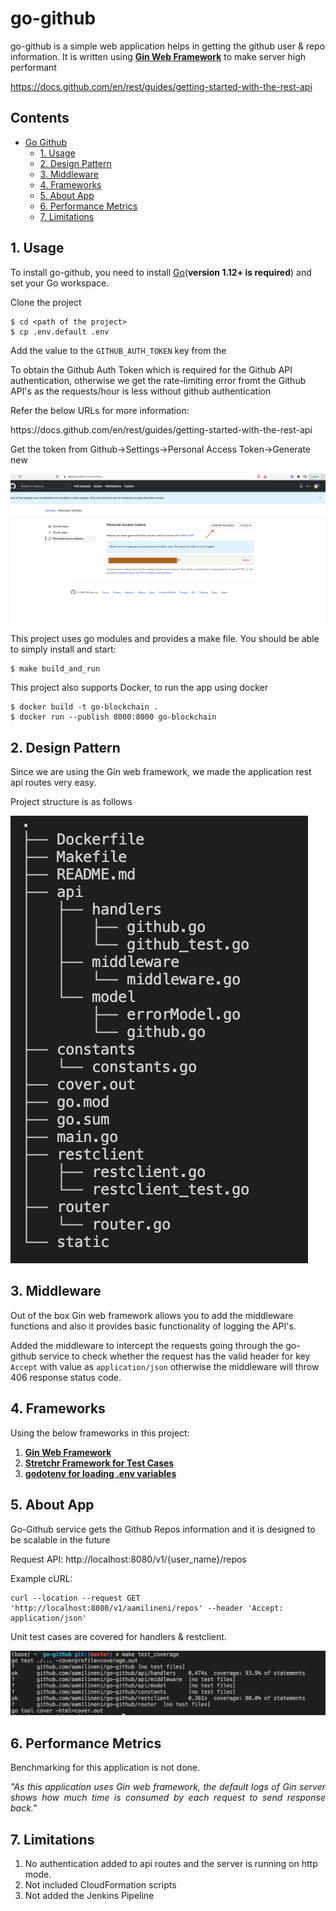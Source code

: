 
# go-github

go-github is a simple web application helps in getting the github user & repo information. 
It is written using <a href="https://github.com/gin-gonic/gin"><strong>Gin Web Framework</strong></a> to make server high performant

https://docs.github.com/en/rest/guides/getting-started-with-the-rest-api


## Contents
- [Go Github](#go-github)
  - [1. Usage](#usage)
  - [2. Design Pattern](#1-design-pattern)
  - [3. Middleware](#2-middleware)
  - [4. Frameworks](#3-frameworks)
  - [5. About App](#4-about-app)
  - [6. Performance Metrics](#performance-metrics)
  - [7. Limitations](#limitations)

## 1. Usage

To install go-github, you need to install [Go](https://golang.org/)(**version 1.12+ is required**) and set your Go workspace.

Clone the project

```
$ cd <path of the project>
$ cp .env.default .env
```

Add the value to the `GITHUB_AUTH_TOKEN` key from the 

To obtain the Github Auth Token which is required for the Github API authentication, otherwise we get the rate-limiting error fromt the Github API's as the requests/hour is less without github authentication

Refer the below URLs for more information:
<div>
https://docs.github.com/en/rest/guides/getting-started-with-the-rest-api
</div>


Get the token from Github->Settings->Personal Access Token->Generate new

<img src="./static/github-authtoken.png"/>

This project uses go modules and provides a make file. You should be able to simply install and start:

```
$ make build_and_run
```

This project also supports Docker, to run the app using docker 

```
$ docker build -t go-blockchain .  
$ docker run --publish 8000:8000 go-blockchain
```

## 2. Design Pattern

Since we are using the Gin web framework, we made the application rest api routes very easy.

Project structure is as follows

<img src="./static/project-architecture.png"/>

## 3. Middleware

Out of the box Gin web framework allows you to add the middleware functions and also it provides basic functionality of logging the API's.

Added the middleware to intercept the requests going through the go-github service to check whether the request has the valid header for key `Accept` with value as `application/json` otherwise the middleware will throw 406 response status code.


## 4. Frameworks
Using the below frameworks in this project:
1. <a href="https://github.com/gin-gonic/gin"><strong>Gin Web Framework</strong></a>
2. <a href="https://github.com/stretchr/testify"><strong>Stretchr Framework for Test Cases</strong></a>
3. <a href="https://github.com/joho/godotenv"><strong>godotenv for loading .env variables</strong></a>


## 5. About App
Go-Github service gets the Github Repos information and it is designed to be scalable in the future

Request API:
http://localhost:8080/v1/{user_name}/repos

Example cURL:
```
curl --location --request GET 'http://localhost:8080/v1/aamilineni/repos' --header 'Accept: application/json'
```

Unit test cases are covered for handlers & restclient. 

<img src="./static/test-coverage.png" />

## 6. Performance Metrics
Benchmarking for this application is not done.
<p align="justify"><i>"As this application uses Gin web framework, the default logs of Gin server shows how much time is consumed by each request to send response back."</i></p>


## 7. Limitations
1. No authentication added to api routes and the server is running on http mode.
2. Not included CloudFormation scripts 
3. Not added the Jenkins Pipeline


